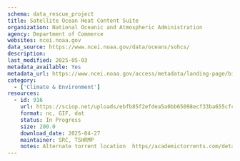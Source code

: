 ```yaml
---
schema: data_rescue_project 
title: Satellite Ocean Heat Content Suite
organization: National Oceanic and Atmospheric Administration
agency: Department of Commerce
websites: ncei.noaa.gov
data_source: https://www.ncei.noaa.gov/data/oceans/sohcs/
description: 
last_modified: 2025-05-03
metadata_available: Yes
metadata_url: https://www.ncei.noaa.gov/access/metadata/landing-page/bin/iso?id=gov.noaa.nodc:NESDIS-OHC
category:
  - ['Climate & Environment'] 
resources:
  - id: 916
    url: https://sciop.net/uploads/ebfb85f2efdea5a0bb65098ecf33ba655cfc7ff3
    format: nc, GIF, dat
    status: In Progress
    size: 200.0
    download_date: 2025-04-27
    maintainer: SRC, TSHRMP
    notes: Alternate torrent location  https//academictorrents.com/details/ebfb85f2efdea5a0bb65098ecf33ba655cfc7ff3
---
```


